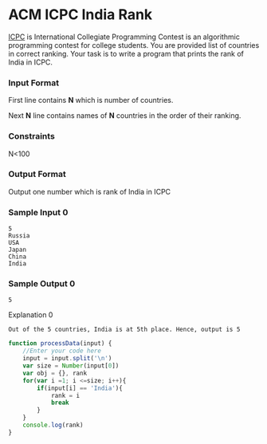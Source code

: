 # ACM ICPC India Rank

[ICPC](https://icpc.baylor.edu/)  is International Collegiate Programming Contest is an algorithmic programming contest for college students. You are provided list of countries in correct ranking. Your task is to write a program that prints the rank of India in ICPC.

### Input Format

First line contains **N** which is number of countries.

Next **N** line contains names of **N** countries in the order of their ranking.

### Constraints

N<100

### Output Format

Output one number which is rank of India in ICPC

### Sample Input 0

```
5
Russia
USA
Japan
China
India
```

### Sample Output 0
```
5
```
Explanation 0
```
Out of the 5 countries, India is at 5th place. Hence, output is 5
```

```javascript
function processData(input) {
    //Enter your code here
    input = input.split('\n')
    var size = Number(input[0])
    var obj = {}, rank
    for(var i =1; i <=size; i++){
        if(input[i] == 'India'){
            rank = i
            break
        }
    }
    console.log(rank)
}    
```


